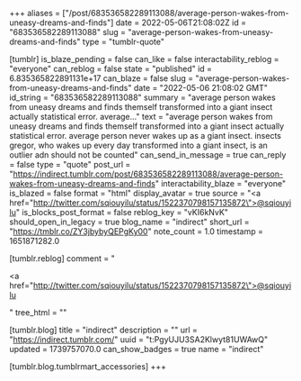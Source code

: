 +++
aliases = ["/post/683536582289113088/average-person-wakes-from-uneasy-dreams-and-finds"]
date = 2022-05-06T21:08:02Z
id = "683536582289113088"
slug = "average-person-wakes-from-uneasy-dreams-and-finds"
type = "tumblr-quote"

[tumblr]
is_blaze_pending = false
can_like = false
interactability_reblog = "everyone"
can_reblog = false
state = "published"
id = 6.835365822891131e+17
can_blaze = false
slug = "average-person-wakes-from-uneasy-dreams-and-finds"
date = "2022-05-06 21:08:02 GMT"
id_string = "683536582289113088"
summary = "average person wakes from uneasy dreams and finds themself transformed into a giant insect actually statistical error. average..."
text = "average person wakes from uneasy dreams and finds themself transformed into a giant insect actually statistical error. average person never wakes up as a giant insect. insects gregor, who wakes up every day transformed into a giant insect, is an outlier adn should not be counted"
can_send_in_message = true
can_reply = false
type = "quote"
post_url = "https://indirect.tumblr.com/post/683536582289113088/average-person-wakes-from-uneasy-dreams-and-finds"
interactability_blaze = "everyone"
is_blazed = false
format = "html"
display_avatar = true
source = "<a href=\"http://twitter.com/sqiouyilu/status/1522370798157135872\">@sqiouyilu</a>"
is_blocks_post_format = false
reblog_key = "vKI6kNvK"
should_open_in_legacy = true
blog_name = "indirect"
short_url = "https://tmblr.co/ZY3jbybyQEPgKy00"
note_count = 1.0
timestamp = 1651871282.0

[tumblr.reblog]
comment = "<p><a href=\"http://twitter.com/sqiouyilu/status/1522370798157135872\">@sqiouyilu</a></p>"
tree_html = ""

[tumblr.blog]
title = "indirect"
description = ""
url = "https://indirect.tumblr.com/"
uuid = "t:PgyUJU3SA2Klwyt81UWAwQ"
updated = 1739757070.0
can_show_badges = true
name = "indirect"

[tumblr.blog.tumblrmart_accessories]
+++

